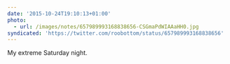 ```yaml
---
date: '2015-10-24T19:10:13+01:00'
photo:
  - url: /images/notes/657989993168838656-CSGmaPdWIAAaHH0.jpg
syndicated: 'https://twitter.com/roobottom/status/657989993168838656'
---
```

My extreme Saturday night. 
